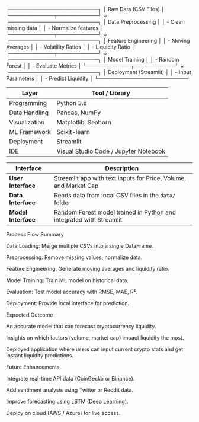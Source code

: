 ┌────────────────────────┐
 │  Raw Data (CSV Files)  │
 └────────────┬───────────┘
              ↓
 ┌────────────────────────┐
 │ Data Preprocessing     │
 │  - Clean missing data  │
 │  - Normalize features  │
 └────────────┬───────────┘
              ↓
 ┌────────────────────────┐
 │ Feature Engineering    │
 │  - Moving Averages     │
 │  - Volatility Ratios   │
 │  - Liquidity Ratio     │
 └────────────┬───────────┘
              ↓
 ┌────────────────────────┐
 │ Model Training         │
 │  - Random Forest       │
 │  - Evaluate Metrics    │
 └────────────┬───────────┘
              ↓
 ┌────────────────────────┐
 │ Deployment (Streamlit) │
 │  - Input Parameters    │
 │  - Predict Liquidity   │
 └────────────────────────┘



| Layer         | Tool / Library                        |
| ------------- | ------------------------------------- |
| Programming   | Python 3.x                            |
| Data Handling | Pandas, NumPy                         |
| Visualization | Matplotlib, Seaborn                   |
| ML Framework  | Scikit-learn                          |
| Deployment    | Streamlit                             |
| IDE           | Visual Studio Code / Jupyter Notebook |



| Interface           | Description                                                         |
| ------------------- | ------------------------------------------------------------------- |
| **User Interface**  | Streamlit app with text inputs for Price, Volume, and Market Cap    |
| **Data Interface**  | Reads data from local CSV files in the `data/` folder               |
| **Model Interface** | Random Forest model trained in Python and integrated with Streamlit |


Process Flow Summary

Data Loading: Merge multiple CSVs into a single DataFrame.

Preprocessing: Remove missing values, normalize data.

Feature Engineering: Generate moving averages and liquidity ratio.

Model Training: Train ML model on historical data.

Evaluation: Test model accuracy with RMSE, MAE, R².

Deployment: Provide local interface for prediction.

 Expected Outcome

An accurate model that can forecast cryptocurrency liquidity.

Insights on which factors (volume, market cap) impact liquidity the most.

Deployed application where users can input current crypto stats and get instant liquidity predictions.

 Future Enhancements

Integrate real-time API data (CoinGecko or Binance).

Add sentiment analysis using Twitter or Reddit data.

Improve forecasting using LSTM (Deep Learning).

Deploy on cloud (AWS / Azure) for live access.